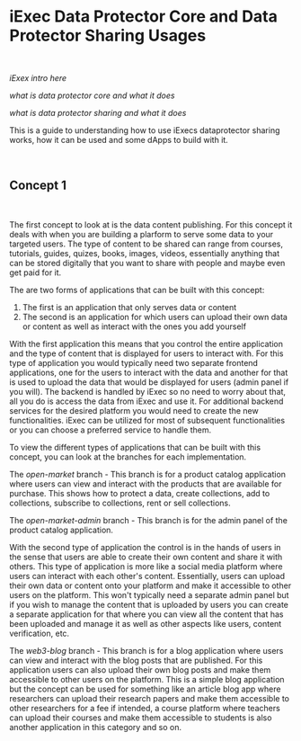 # iExec Data Protector Core and Data Protector Sharing Usages

&nbsp;
&nbsp;

_iExex intro here_

_what is data protector core and what it does_

_what is data protector sharing and what it does_

This is a guide to understanding how to use iExecs dataprotector sharing works, how it can be used and some dApps to build with it.

&nbsp;
&nbsp;

## Concept 1

&nbsp;

The first concept to look at is the data content publishing. For this concept it deals with when you are building a plarform to serve some data to your targeted users. The type of content to be shared can range from courses, tutorials, guides, quizes, books, images, videos, essentially anything that can be stored digitally that you want to share with people and maybe even get paid for it.

The are two forms of applications that can be built with this concept:

1. The first is an application that only serves data or content
2. The second is an application for which users can upload their own data or content as well as interact with the ones you add yourself

With the first application this means that you control the entire application and the type of content that is displayed for users to interact with. For this type of application you would typically need two separate frontend applications, one for the users to interact with the data and another for that is used to upload the data that would be displayed for users (admin panel if you will). The backend is handled by iExec so no need to worry about that, all you do is access the data from iExec and use it. For additional backend services for the desired platform you would need to create the new functionalities. iExec can be utilized for most of subsequent functionalities or you can choose a preferred service to handle them.

To view the different types of applications that can be built with this concept, you can look at the branches for each implementation.

The _open-market_ branch - This branch is for a product catalog application where users can view and interact with the products that are available for purchase. This shows how to protect a data, create collections, add to collections, subscribe to collections, rent or sell collections.

The _open-market-admin_ branch - This branch is for the admin panel of the product catalog application.

With the second type of application the control is in the hands of users in the sense that users are able to create their own content and share it with others. This type of application is more like a social media platform where users can interact with each other's content. Essentially, users can upload their own data or content onto your platform and make it accessible to other users on the platform. This won't typically need a separate admin panel but if you wish to manage the content that is uploaded by users you can create a separate application for that where you can view all the content that has been uploaded and manage it as well as other aspects like users, content verification, etc.

The _web3-blog_ branch - This branch is for a blog application where users can view and interact with the blog posts that are published. For this application users can also upload their own blog posts and make them accessible to other users on the platform. This is a simple blog application but the concept can be used for something like an article blog app where researchers can upload their research papers and make them accessible to other researchers for a fee if intended, a course platform where teachers can upload their courses and make them accessible to students is also another application in this category and so on.
